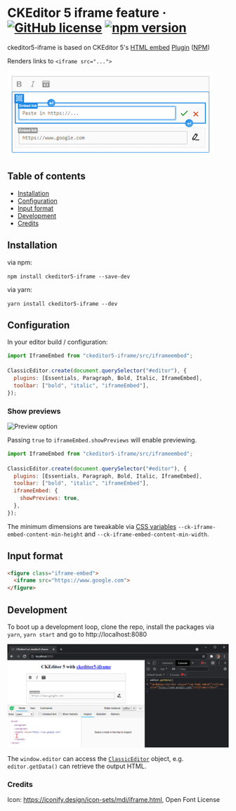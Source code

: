 # CKEditor 5 iframe feature &middot; [![GitHub license](https://img.shields.io/badge/license-MIT-blue.svg)](https://github.com/iframe/ckeditor5-iframe/blob/master/LICENSE) [![npm version](https://img.shields.io/npm/v/ckeditor5-iframe.svg?style=flat)](https://www.npmjs.com/package/ckeditor5-iframe)

ckeditor5-iframe is based on CKEditor 5's [HTML
embed](https://ckeditor.com/docs/ckeditor5/latest/features/iframe-embed.html)
[Plugin](https://ckeditor.com/docs/ckeditor5/latest/api/module_iframe-embed_iframeembed-IframeEmbed.html) ([NPM](https://www.npmjs.com/package/@ckeditor/ckeditor5-iframe-embed))

Renders links to `<iframe src="...">`

![ckeditor5-iframe in a classic build.](/screenshots/1.png?raw=true "ckeditor5-iframe in a classic build")

## Table of contents

- [Installation](#installation)
- [Configuration](#configuration)
- [Input format](#input-format)
- [Development](#development)
- [Credits](#credits)

## Installation

via npm:

`npm install ckeditor5-iframe --save-dev`

via yarn:

`yarn install ckeditor5-iframe --dev`

## Configuration

In your editor build / configuration:

```js
import IframeEmbed from "ckeditor5-iframe/src/iframeembed";

ClassicEditor.create(document.querySelector("#editor"), {
  plugins: [Essentials, Paragraph, Bold, Italic, IframeEmbed],
  toolbar: ["bold", "italic", "iframeEmbed"],
});
```

### Show previews

![Preview option](/screenshots/preview.png?raw=true "Screenshot of the in-editor
preview")

Passing `true` to `iframeEmbed.showPreviews` will enable previewing.

```js
import IframeEmbed from "ckeditor5-iframe/src/iframeembed";

ClassicEditor.create(document.querySelector("#editor"), {
  plugins: [Essentials, Paragraph, Bold, Italic, IframeEmbed],
  toolbar: ["bold", "italic", "iframeEmbed"],
  iframeEmbed: {
    showPreviews: true,
  },
});
```

The minimum dimensions are tweakable via [CSS variables](https://developer.mozilla.org/en-US/docs/Web/CSS/Using_CSS_custom_properties) `--ck-iframe-embed-content-min-height` and `--ck-iframe-embed-content-min-width`.

## Input format

```html
<figure class="iframe-embed">
  <iframe src="https://www.google.com">
</figure>
```

## Development

To boot up a development loop, clone the repo, install the packages via `yarn`, `yarn start` and go to http://localhost:8080

![Dev environment](/screenshots/dev.png?raw=true "Screenshot of dev environment")

The `window.editor` can access the
[`ClassicEditor`](https://ckeditor.com/docs/ckeditor5/latest/api/module_editor-classic_classiceditor-ClassicEditor.html) object, e.g. `editor.getData()` can retrieve the output HTML.

### Credits

Icon: https://iconify.design/icon-sets/mdi/iframe.html, Open Font License
